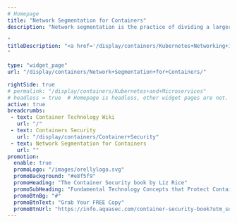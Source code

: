 ```yaml
---
# Homepage
title: "Network Segmentation for Containers"
description: "Network segmentation is the practice of dividing a larger computer network into several small subnetworks that are each isolated from one another. This page gathers resources about the security benefits of network segmentation, the rise of micro-segmentation and the nano-segmantation approach.

"
titleDescription: "<a href='/display/containers/Kubernetes+Networking+101'>Network</a> segmentation is the practice of dividing a larger computer network into several small subnetworks that are each <a href='/display/containers/Iosolating+Docker+Containers'>isolated</a> from one another. This page gathers resources about the security benefits of network segmentation, the rise of micro-segmentation and the nano-segmantation approach.
" 

type: "widget_page"
url: "/display/containers/Network+Segmentation+for+Containers/" 

rightSide: true 
# permalink: "/display/containers/Kubernetes+and+Microservices"
# headless = true  # Homepage is headless, other widget pages are not.
active: true
breadcrumbs:
 - text: Container Technology Wiki
   url: "/"
 - text: Containers Security
   url: "/display/containers/Container+Security"
 - text: Network Segmentation for Containers
   url: ""
promotion:
  enable: true
  promoLogo: "/images/orellylogo.svg"
  promoBackground: "#e8f5f9"
  promoHeading: "The Container Security book by Liz Rice"
  promoSubHeading: "Fundamental Technology Concepts that Protect Containerized Applications"
  promoBtnBg: "#"
  promoBtnText: "Grab Your FREE Copy"
  promoBtnUrl: "https://info.aquasec.com/container-security-book?utm_source=wiki"
---
```


